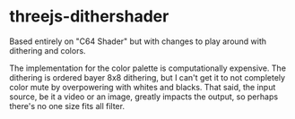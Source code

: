 # threejs-dithershader
Based entirely on "C64 Shader" but with changes to play around with dithering and colors. 

The implementation for the color palette is computationally expensive. The dithering is ordered bayer 8x8 dithering, but I can't get it to not completely color mute by overpowering with whites and blacks. That said, the input source, be it a video or an image, greatly impacts the output, so perhaps there's no one size fits all filter.
